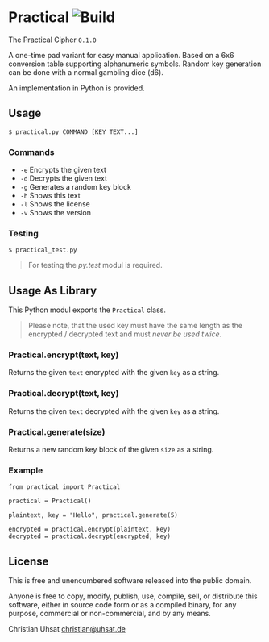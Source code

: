 # Practical ![Build](https://travis-ci.org/cuhsat/practical.svg)
The Practical Cipher `0.1.0`

A one-time pad variant for easy manual application. Based on a 6x6 conversion
table supporting alphanumeric symbols. Random key generation can be done with
a normal gambling dice (d6).

An implementation in Python is provided.

## Usage
```$ practical.py COMMAND [KEY TEXT...]```

### Commands
* `-e` Encrypts the given text
* `-d` Decrypts the given text
* `-g` Generates a random key block
* `-h` Shows this text
* `-l` Shows the license
* `-v` Shows the version

### Testing
```$ practical_test.py```

> For testing the _py.test_ modul is required.

## Usage As Library
This Python modul exports the `Practical` class.

> Please note, that the used key must have the same length as the encrypted /
> decrypted text and must *never be used twice*.

### Practical.encrypt(text, key)
Returns the given `text` encrypted with the given `key` as a string.

### Practical.decrypt(text, key)
Returns the given `text` decrypted with the given `key` as a string.

### Practical.generate(size)
Returns a new random key block of the given `size` as a string.

### Example
```
from practical import Practical

practical = Practical()

plaintext, key = "Hello", practical.generate(5)

encrypted = practical.encrypt(plaintext, key)
decrypted = practical.decrypt(encrypted, key)
```

## License
This is free and unencumbered software released into the public domain.

Anyone is free to copy, modify, publish, use, compile, sell, or distribute
this software, either in source code form or as a compiled binary, for any
purpose, commercial or non-commercial, and by any means.

Christian Uhsat <christian@uhsat.de>
